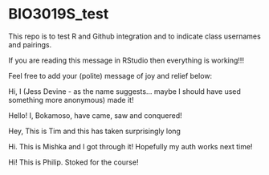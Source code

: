 # BIO3019S_test
This repo is to test R and Github integration and to indicate class usernames and pairings.

If you are reading this message in RStudio then everything is working!!!

Feel free to add your (polite) message of joy and relief below:

Hi, I (Jess Devine  - as the name suggests... maybe I should have used something more anonymous) made it!

Hello! I, Bokamoso, have came, saw and conquered! 

Hey, This is Tim and this has taken surprisingly long

Hi. This is Mishka and I got through it! Hopefully my auth works next time!

Hi! This is Philip. Stoked for the course!
